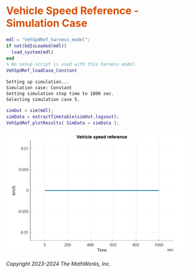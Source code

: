 
# <span style="color:rgb(213,80,0)">Vehicle Speed Reference \- Simulation Case</span>
```matlab
mdl = "VehSpdRef_harness_model";
if not(bdIsLoaded(mdl)) 
  load_system(mdl)
end
% No setup script is used with this harness model.
VehSpdRef_loadCase_Constant
```

```matlabTextOutput
Setting up simulation...
Simulation case: Constant
Setting simulation stop time to 1000 sec.
Selecting simulation case 5.
```

```matlab
simOut = sim(mdl);
simData = extractTimetable(simOut.logsout);
VehSpdRef_plotResults( SimData = simData );
```

<center><img src="media/VehSpdRef_Case_Constant_media/figure_0.png" width="602" alt="figure_0.png"></center>


*Copyright 2023\-2024 The MathWorks, Inc.*

